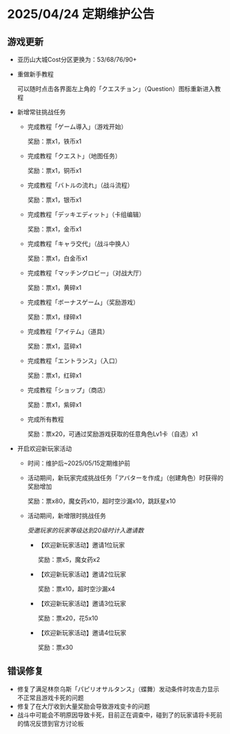 # 2025/04/24 定期维护公告

## 游戏更新

- 亚历山大城Cost分区更换为：53/68/76/90+

- 重做新手教程

  可以随时点击各界面左上角的「クエスチョン」（Question）图标重新进入教程

- 新增常驻挑战任务

  - 完成教程「ゲーム導入」（游戏开始）

    奖励：票x1，铁币x1

  - 完成教程「クエスト」（地图任务）

    奖励：票x1，铜币x1

  - 完成教程「バトルの流れ」（战斗流程）

    奖励：票x1，银币x1

  - 完成教程「デッキエディット」（卡组编辑）

    奖励：票x1，金币x1

  - 完成教程「キャラ交代」（战斗中换人）

    奖励：票x1，白金币x1

  - 完成教程「マッチングロビー」（对战大厅）

    奖励：票x1，黄碎x1

  - 完成教程「ボーナスゲーム」（奖励游戏）

    奖励：票x1，绿碎x1

  - 完成教程「アイテム」（道具）

    奖励：票x1，蓝碎x1

  - 完成教程「エントランス」（入口）

    奖励：票x1，红碎x1

  - 完成教程「ショップ」（商店）

    奖励：票x1，紫碎x1

  - 完成所有教程

    奖励：票x20，可通过奖励游戏获取的任意角色Lv1卡（自选）x1

- 开启欢迎新玩家活动

  - 时间：维护后~2025/05/15定期维护前

  - 活动期间，新玩家完成挑战任务「アバターを作成」（创建角色）时获得的奖励增加

    奖励：票x80，魔女药x10，超时空沙漏x10，跳跃星x10

  - 活动期间，新增限时挑战任务

    *受邀玩家的玩家等级达到20级时计入邀请数*

    - 【欢迎新玩家活动】邀请1位玩家

      奖励：票x5，魔女药x2

    - 【欢迎新玩家活动】邀请2位玩家

      奖励：票x10，超时空沙漏x4

    - 【欢迎新玩家活动】邀请3位玩家

      奖励：票x20，花5x10

    - 【欢迎新玩家活动】邀请4位玩家

      奖励：票x30

## 错误修复

- 修复了满足林奈乌斯「パピリオサルタンス」（蝶舞）发动条件时攻击力显示不正常且游戏卡死的问题
- 修复了在大厅收到大量奖励会导致游戏变卡的问题
- 战斗中可能会不明原因导致卡死，目前正在调查中，碰到了的玩家请将卡死前的情况反馈到官方讨论板
